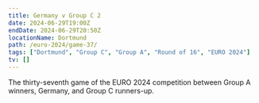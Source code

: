 ```yaml
---
title: Germany v Group C 2
date: 2024-06-29T19:00Z
endDate: 2024-06-29T20:50Z
locationName: Dortmund
path: /euro-2024/game-37/
tags: ["Dortmund", "Group C", "Group A", "Round of 16", "EURO 2024"]
tv: []
---
```

The thirty-seventh game of the EURO 2024 competition between Group A winners, Germany, and Group C runners-up.
